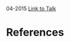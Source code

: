 

04-2015
[Link to Talk](https://www.churchofjesuschrist.org/study/general-conference/2015/04/womens-session?lang=eng)



# References
